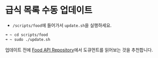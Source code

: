 # 급식 목록 수동 업데이트

* `/scripts/food`에 들어가서 `update.sh`을 실행하세요.

```zsh
➜ ~ cd scripts/food
➜ ~ sudo ./update.sh
```

업데이트 전에 [Food API Repository](https://github.com/kmladotnet/food)에서 도큐먼트를 읽어보는 것을 추천합니다.
